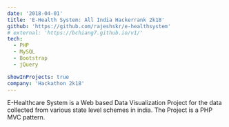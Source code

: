 ```yaml
---
date: '2018-04-01'
title: 'E-Health System: All India Hackerrank 2k18'
github: 'https://github.com/rajeshskr/e-healthsystem'
# external: 'https://bchiang7.github.io/v1/'
tech:
  - PHP
  - MySQL
  - Bootstrap
  - jQuery

showInProjects: true
company: 'Hackathon 2k18'
---
```


E-Healthcare System is a Web based Data Visualization Project for the data collected from various state level schemes in india. The Project is a PHP MVC pattern.
